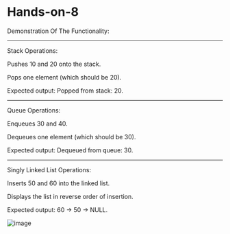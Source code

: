 # Hands-on-8

Demonstration Of The Functionality:
___________________________________
Stack Operations:

Pushes 10 and 20 onto the stack.

Pops one element (which should be 20).

Expected output: Popped from stack: 20.

-----------------------------------------------------------------------------------
Queue Operations:

Enqueues 30 and 40.

Dequeues one element (which should be 30).

Expected output: Dequeued from queue: 30.

------------------------------------------------------------------------------------

Singly Linked List Operations:

Inserts 50 and 60 into the linked list.

Displays the list in reverse order of insertion.

Expected output: 60 -> 50 -> NULL.


![image](https://github.com/user-attachments/assets/90772902-ad54-4f4d-916e-631d82aa8d15)
